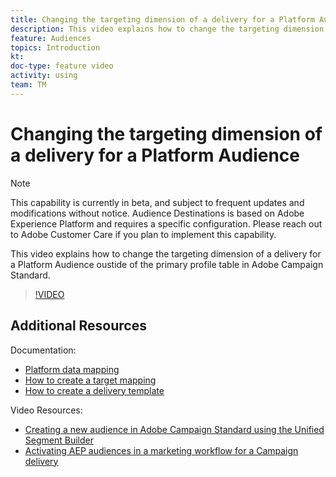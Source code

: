 ```yaml
---
title: Changing the targeting dimension of a delivery for a Platform Audience
description: This video explains how to change the targeting dimension of a delivery for a Platform Audience oustide of the primary profile table in Adobe Campaign Standard.
feature: Audiences
topics: Introduction
kt:     
doc-type: feature video
activity: using
team: TM
---
```


# Changing the targeting dimension of a delivery for a Platform Audience

>[!NOTE]
>
>This capability is currently in beta, and subject to frequent updates and modifications without notice. Audience Destinations is based on Adobe Experience Platform and requires a specific configuration.
>Please reach out to Adobe Customer Care if you plan to implement this capability.


This video explains how to change the targeting dimension of a delivery for a Platform Audience oustide of the primary profile table in Adobe Campaign Standard.

>[!VIDEO](https://video.tv.adobe.com/v/30151?quality=12)

## Additional Resources

Documentation:
* [Platform data mapping](https://helpx.adobe.com/campaign/kb/aep-acs-audiences.html)
* [How to create a target mapping](https://docs.adobe.com/content/help/en/campaign-standard/using/administrating/application-settings/target-mappings-in-campaign.html)
* [How to create a delivery template](https://docs.adobe.com/content/help/en/campaign-standard/using/getting-started/managing-templates/creating-a-new-template.html)

Video Resources:
* [Creating a new audience in Adobe Campaign Standard using the Unified Segment Builder](/help/acs/profiles-and-audiences/audience-destinations/creating-audiences-using-segment-builder.md)
* [Activating AEP audiences in a marketing workflow for a Campaign delivery](/help/acs/profiles-and-audiences/audience-destinations/activating-aep-audiences.md)
